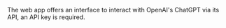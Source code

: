 The web app offers an interface to interact with OpenAI's ChatGPT via its API, an API key is required.
